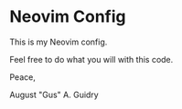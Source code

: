 # Neovim Config
 
This is my Neovim config.

Feel free to do what you will with this code.

Peace,

August "Gus" A. Guidry
